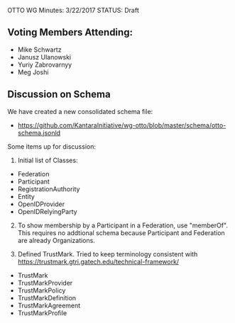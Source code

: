OTTO WG Minutes: 3/22/2017
STATUS: Draft

## Voting Members Attending:
 - Mike Schwartz
 - Janusz Ulanowski
 - Yuriy Zabrovarnyy
 - Meg Joshi
 
## Discussion on Schema

We have created a new consolidated schema file:
 - https://github.com/KantaraInitiative/wg-otto/blob/master/schema/otto-schema.jsonld

Some items up for discussion:

1. Initial list of Classes:
  - Federation
  - Participant
  - RegistrationAuthority
  - Entity
  - OpenIDProvider
  - OpenIDRelyingParty
 

2. To show membership by a Participant in a Federation, use "memberOf".
 This requires no addtional schema because Participant and Federation
 are already Organizations.
 
3. Defined TrustMark. Tried to keep terminology consistent with 
https://trustmark.gtri.gatech.edu/technical-framework/

  - TrustMark
  - TrustMarkProvider
  - TrustMarkPolicy
  - TrustMarkDefinition
  - TrustMarkAgreement
  - TrustMarkProfile
 